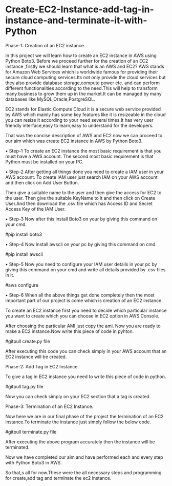 # Create-EC2-Instance-add-tag-in-instance-and-terminate-it-with-Python

Phase-1: Creation of an EC2 instance.

In this project we will learn how to create an EC2 instance in AWS using Python Boto3. 
Before we proceed further for the creation of an EC2 instance ,firstly we should learn that what is an AWS and EC2?
AWS stands for Amazon Web Services which is worldwide famous for providing their secure cloud computing services.Its not only provide the cloud services but they also provide database storage,compute power etc. and can perform different functionalities according to the need.This will help to transform many business to grow them up in the market.It can be managed by many databases like MySQL,Oracle,PostgreSQL.

EC2 stands for Elastic Compute Cloud it is a secure web service provided by AWS which mainly has some key features like it is resizeable in the cloud you can resize it according to your need several times.It has very user friendly interface,easy to learn,easy to understand for the developers.

That was the concise description of AWS and EC2 now we can proceed to our aim which was create EC2 instance in AWS by Python Boto3.

•	Step-1 
To create an EC2 instance the most basic requirement is that you must have a AWS account.
The second most basic requirement is that Python must be installed on your PC. 

•	Step-2
After getting all things done you need to create a IAM user in your AWS account.
To create IAM user just search IAM on your AWS account and then click on Add User Button.

Then give  a suitable name to the user and then give the access for EC2 to the user. 
Then give the suitable KeyName to it and then click on Create User.And then download the .csv file which has Access ID and Secret Access Key of the IAM User.

•	Step-3
Now after this install Boto3 on your by giving this command on your cmd.

#pip install boto3

•	Step-4
Now install awscli on your pc by giving this command on cmd.

#pip install awscli

•	Step-5
Now you need to configure your IAM  user details in your pc by giving this command on your cmd and write all details provided by .csv files in it.

#aws configure 

•	Step-6
When all the above things get done completely then the most important part of our project is come which is creation of an EC2 instance.

To create an EC2 instance first you need to decide which particular instance you want to create which you can choose in EC2 option in AWS Console. 

After choosing the particular AMI just copy the ami. Now you are ready to make a EC2 instance.Now write this piece of code in pyhton.

#gitpull create.py file


After executing this code you can check simply in your AWS account that an EC2 instance will be created.


Phase-2:  Add Tag in EC2 Instance.

To give a tag in EC2 instance you need to write this piece of code in python.

#gitpull tag.py file


Now you can check simply on your EC2 section that a tag is created.


Phase-3: Termination of an EC2 Instance.


Now here we are in our final phase of the project the termination of an EC2 instance.To terminate the instance just simply follow the below code.

#gitpull terminate.py file



After executing the above program accurately then the instance will be terminated.


Now we have completed our aim and have performed each and every step with Python Boto3 in  AWS.


So that,s all for now.These were the all necessary steps and programming for create,add tag and terminate the ec2 instance. 


          

  


